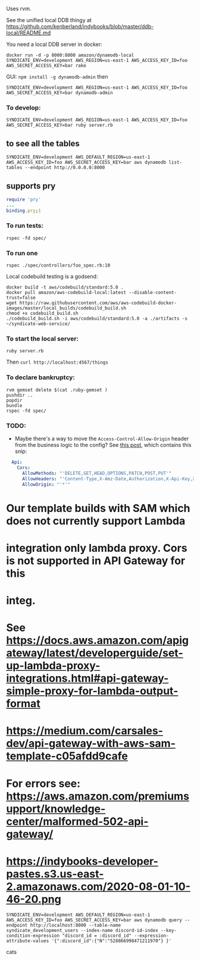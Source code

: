 Uses rvm.

See the unified local DDB thingy at https://github.com/kenberland/indybooks/blob/master/ddb-local/README.md

You need a local DDB server in docker:

```
docker run -d -p 8000:8000 amazon/dynamodb-local
SYNDICATE_ENV=development AWS_REGION=us-east-1 AWS_ACCESS_KEY_ID=foo AWS_SECRET_ACCESS_KEY=bar rake
```

GUI: `npm install -g dynamodb-admin` then
```
SYNDICATE_ENV=development AWS_REGION=us-east-1 AWS_ACCESS_KEY_ID=foo AWS_SECRET_ACCESS_KEY=bar dynamodb-admin
```

### To develop:
```
SYNDICATE_ENV=development AWS_REGION=us-east-1 AWS_ACCESS_KEY_ID=foo AWS_SECRET_ACCESS_KEY=bar ruby server.rb
```

## to see all the tables
`SYNDICATE_ENV=development AWS_DEFAULT_REGION=us-east-1 AWS_ACCESS_KEY_ID=foo AWS_SECRET_ACCESS_KEY=bar aws dynamodb list-tables --endpoint http://0.0.0.0:8000`

## supports pry
```ruby
require 'pry'
...
binding.pry;1
```

### To run tests:

```
rspec -fd spec/
```
### To run one
```
rspec ./spec/controllers/foo_spec.rb:10

```

Local codebuild testing is a godsend:
```
docker build -t aws/codebuild/standard:5.0 .
docker pull amazon/aws-codebuild-local:latest --disable-content-trust=false
wget https://raw.githubusercontent.com/aws/aws-codebuild-docker-images/master/local_builds/codebuild_build.sh
chmod +x codebuild_build.sh
./codebuild_build.sh -i aws/codebuild/standard:5.0 -a ./artifacts -s ~/syndicate-web-service/
```


### To start the local server:
```
ruby server.rb
```

Then `curl http://localhost:4567/things`

### To declare bankruptcy:
```
rvm gemset delete $(cat .ruby-gemset )
pushdir ..
popdir
bundle
rspec -fd spec/
```


### TODO:

- Maybe there's a way to move the `Access-Control-Allow-Origin` header from the business logic to the config? See [this post](https://alexharv074.github.io/2019/03/31/introduction-to-sam-part-iii-adding-a-proxy-endpoint-and-cors-configuration.html), which contains this snip:

```yaml
  Api:
    Cors:
      AllowMethods: "'DELETE,GET,HEAD,OPTIONS,PATCH,POST,PUT'"
      AllowHeaders: "'Content-Type,X-Amz-Date,Authorization,X-Api-Key,X-Amz-Security-Token'"
      AllowOrigin: "'*'"
```


  # Our template builds with SAM which does not currently support Lambda
  # integration only lambda proxy. Cors is not supported in API Gateway for this
  # integ.
  # See https://docs.aws.amazon.com/apigateway/latest/developerguide/set-up-lambda-proxy-integrations.html#api-gateway-simple-proxy-for-lambda-output-format
  # https://medium.com/carsales-dev/api-gateway-with-aws-sam-template-c05afdd9cafe

  # For errors see: https://aws.amazon.com/premiumsupport/knowledge-center/malformed-502-api-gateway/
  # https://indybooks-developer-pastes.s3.us-east-2.amazonaws.com/2020-08-01-10-46-20.png


```
SYNDICATE_ENV=development AWS_DEFAULT_REGION=us-east-1 AWS_ACCESS_KEY_ID=foo AWS_SECRET_ACCESS_KEY=bar aws dynamodb query --endpoint http://localhost:8000 --table-name syndicate_development_users --index-name discord-id-index --key-condition-expression "discord_id = :discord_id" --expression-attribute-values '{":discord_id":{"N":"528866998471211970"} }'
```

cats
